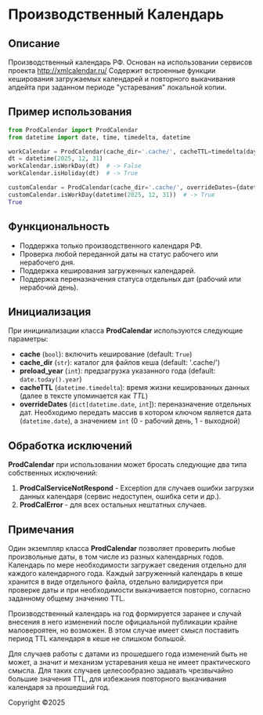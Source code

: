 # Производственный Календарь


## Описание

Производственный календарь РФ. Основан на использовании сервисов проекта http://xmlcalendar.ru/
Содержит встроенные функции кеширования загружаемых календарей и повторного выкачивания апдейта при заданном периоде "устаревания" локальной копии.


## Пример использования

```python
from ProdCalendar import ProdCalendar
from datetime import date, time, timedelta, datetime

workCalendar = ProdCalendar(cache_dir='.cache/', cacheTTL=timedelta(days=14))
dt = datetime(2025, 12, 31)
workCalendar.isWorkDay(dt)  # -> False
workCalendar.isHoliday(dt)  # -> True

customCalendar = ProdCalendar(cache_dir='.cache/', overrideDates={datetime(2025, 12, 31): 0})
customCalendar.isWorkDay(datetime(2025, 12, 31))  # -> True
True
```


## Функциональность

- Поддержка только производственного календаря РФ.
- Проверка любой переданной даты на статус рабочего или нерабочего дня.
- Поддержка кеширования загруженных календарей.
- Поддержка переназначения статуса отдельных дат (рабочий или нерабочий день).


## Инициализация

При иницииализации класса **ProdCalendar** используются следующие параметры:

- **cache** (```bool```): включить кеширование (default: ```True```)
- **cache_dir** (```str```): каталог для файлов кеша (default: '.cache/')
- **preload_year** (```int```): предзагрузка указанного года (default: ```date.today().year```)
- **cacheTTL** (```datetime.timedelta```): время жизни кешированных данных (далее в тексте упоминается как _TTL_)
- **overrideDates** (```dict[datetime.date```, ```int```]): переназначение отдельных дат. Необходимо передать массив в котором ключом
  является дата (```datetime.date```), а значением ```int``` (0 - рабочий день, 1 - выходной)


## Обработка исключений

**ProdCalendar** при использовании может бросать следующие два типа собственных исключений:

1. **ProdCalServiceNotRespond** - Exception для случаев ошибки загрузки данных календаря (сервис недоступен, ошибка сети и др.).
2. **ProdCalError** - для всех остальных нештатных случаев.


## Примечания

Один экземпляр класса **ProdCalendar** позволяет проверить любые произвольные даты, в том числе из разных календарных годов.
Календарь по мере необходимости загружает сведения отдельно для каждого календарного года.
Каждый загруженный календарь в кеше хранится в виде отдельного файла, отдельно валидируется при проверке даты и при необходимости выкачивается повторно,
согласно заданному общему значению TTL.

Производственный календарь на год формируется заранее и случай внесения в него изменений после официальной публикации
крайне маловероятен, но возможен. В этом случае имеет смысл поставить период TTL календаря в кеше не слишком большой.

Для случаев работы с датами из прошедшего года изменений быть не может, а значит и механизм устаревания кеша не имеет практического смысла.
Для таких случаев целесообразно задавать чрезвычайно большие значения TTL, для избежания повторного выкачивания календаря за прошедший год.


Copyright ©2025
